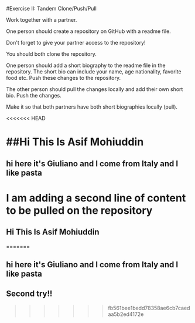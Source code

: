 #Exercise II: Tandem Clone/Push/Pull

Work together with a partner.

One person should create a repository on GitHub with a readme file.

Don't forget to give your partner access to the repository!

You should both clone the repository.

One person should add a short biography to the readme file in the repository. The short bio can include your name, age nationality, favorite food etc. Push these changes to the repository.

The other person should pull the changes locally and add their own short bio. Push the changes.

Make it so that both partners have both short biographies locally (pull).

<<<<<<< HEAD

##Hi This Is Asif Mohiuddin 
=======
## hi here it's Giuliano and I come from Italy and I like pasta
I am adding a second line of content to be pulled on the repository
=======
## Hi This Is Asif Mohiuddin 
=======
## hi here it's Giuliano and I come from Italy and I like pasta

## Second try!!
>>>>>>> fb561bee1bedd78358ae6cb7caedaa5b2ed4172e

